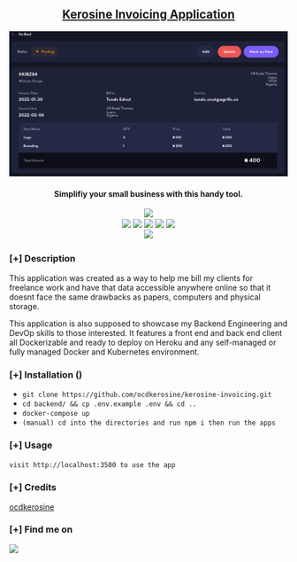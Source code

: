 <h2 align="center"><u>Kerosine Invoicing Application</u></h2>

![Simplifiy your small business with this handy tool.](banner.png)
<h4 align="center"> Simplifiy your small business with this handy tool. </h4>

<p align="center">
    <img src="https://img.shields.io/github/stars/ocdkerosine/https://github.com/ocdkerosine/kerosine-invoicing?style=for-the-badge&color=orange">
<br>
    <img src="https://img.shields.io/badge/Author-Gbeminiyi 'Telo Briggs' Oshoba-magenta?style=flat-square">
    <img src="https://img.shields.io/badge/Open%20Source-Yes-orange?style=flat-square">
    <img src="https://img.shields.io/badge/Maintained-Yes-cyan?style=flat-square">
    <img src="https://img.shields.io/badge/Made%20In-Nigeria-green?style=flat-square">
    <img src="https://img.shields.io/badge/Written%20In-Nodejs & TypeScript-blue?style=flat-square">
<br>
    <img src="https://github-readme-stats.vercel.app/api?username=ocdkerosine&show_icons=true&theme=radical">
</p>

### [+] Description
This application was created as a way to help me bill my clients for freelance work and have that data accessible anywhere online so that it doesnt face the same drawbacks as papers, computers and physical storage.

This application is also supposed to showcase my Backend Engineering and DevOp skills to those interested. It features a front end and back end client all Dockerizable and ready to deploy on Heroku and any self-managed or fully managed Docker and Kubernetes environment.

### [+] Installation ()
 - `git clone https://github.com/ocdkerosine/kerosine-invoicing.git`
 - `cd backend/ && cp .env.example .env && cd ..`
 - `docker-compose up`
 - `(manual) cd into the directories and run npm i then run the apps`

### [+] Usage
`visit http://localhost:3500 to use the app`

### [+] Credits 
<a href="https://github.com/ocdkerosine/kerosine-invoicing">ocdkerosine</a>

### [+] Find me on 
<a href="mailto:gbeminiyi@kerosinecoding.com" target="_blank"><img src="https://img.shields.io/badge/Email-gbeminiyi@kerosinecoding.com-blue?style=for-the-badge&logo=gmail"></a>

